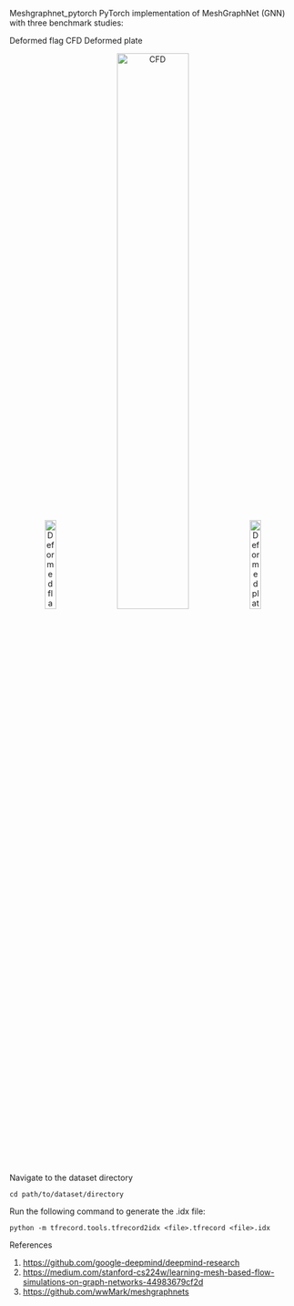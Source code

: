 Meshgraphnet_pytorch
PyTorch implementation of MeshGraphNet (GNN) with three benchmark studies:

Deformed flag
CFD
Deformed plate

<p align="center">
  <img src="https://github.com/user-attachments/assets/948533fd-55a2-425c-8fa9-7778f72e3970" width="20%" alt="Deformed flag simulation" loop="infinite" autoplay>
  <img src="https://github.com/user-attachments/assets/e8749c06-160b-4e9c-a972-521fce4d11e0" width="50%" alt="CFD" loop="infinite" autoplay>
  <img src="https://github.com/user-attachments/assets/bc1544c3-7798-4d7f-920c-dac451d1e683" width="20%" alt="Deformed plate" loop="infinite" autoplay>
</p>


Navigate to the dataset directory
```
cd path/to/dataset/directory
```
Run the following command to generate the .idx file:
```
python -m tfrecord.tools.tfrecord2idx <file>.tfrecord <file>.idx
```



References

1. https://github.com/google-deepmind/deepmind-research
2. https://medium.com/stanford-cs224w/learning-mesh-based-flow-simulations-on-graph-networks-44983679cf2d
3. https://github.com/wwMark/meshgraphnets
